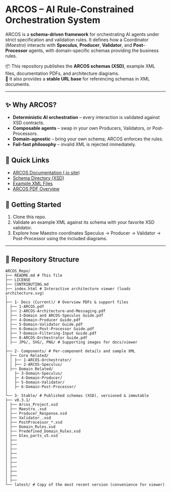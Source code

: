 # ARCOS – AI Rule-Constrained Orchestration System

ARCOS is a **schema-driven framework** for orchestrating AI agents under strict 
specification and validation rules. It defines how a Coordinator (*Maestro*) 
interacts with **Speculus**, **Producer**, **Validator**, and **Post-Processor** agents, 
with domain-specific schemas providing the business rules.

📦 This repository publishes the **ARCOS schemas (XSD)**, example XML files, 
documentation PDFs, and architecture diagrams.  
🔗 It also provides a **stable URL base** for referencing schemas in XML documents.

---

## ✨ Why ARCOS?
- **Deterministic AI orchestration** – every interaction is validated against XSD contracts.  
- **Composable agents** – swap in your own Producers, Validators, or Post-Processors.  
- **Domain-agnostic** – bring your own schema; ARCOS enforces the rules.  
- **Fail-fast philosophy** – invalid XML is rejected immediately.  

## 🚀 Quick Links
- [ARCOS Documentation (.io site)](https://arcos-system.github.io/ARCOS/)  
- [Schema Directory (XSD)](https://github.com/ARCOS-System/ARCOS/tree/main/3-Stable/v0.3.1)  
- [Example XML Files](https://github.com/ARCOS-System/ARCOS/tree/main/2-Components)  
- [ARCOS PDF Overview](https://github.com/ARCOS-System/ARCOS/tree/main/1-Docs%20(Current))  

## 📖 Getting Started
1. Clone this repo.  
2. Validate an example XML against its schema with your favorite XSD validator.  
3. Explore how Maestro coordinates Speculus → Producer → Validator → Post-Processor using the included diagrams.  

---

## 📂 Repository Structure

```text
ARCOS_Repo/
├── README.md # This file
├── LICENSE
├── CONTRIBUTING.md
├── index.html # Interactive architecture viewer (loads architecture.svg)
│
├── 1- Docs (Current)/ # Overview PDFs & support files
│ ├── 1-ARCOS.pdf
│ ├── 2-ARCOS-Architecture-and-Messaging.pdf
│ ├── 3-Domain and ARCOS-Speculus Guide.pdf
│ ├── 4-Domain-Producer Guide.pdf
│ ├── 5-Domain-Validator Guide.pdf
│ ├── 6-Domain-Post-Processor Guide.pdf
│ ├── 7-Domain-Filtering-Input Guide.pdf
│ ├── 8-ARCOS-Orchestrator Guide.pdf
│ ├── JPG/, SVG/, PNG/ # Supporting images for docs/viewer
│
├── 2- Components/ # Per-component details and sample XML
│ ├── Core Related/
│ │ ├── 1-ARCOS-Orchestrator/
│ │ ├── 2-ARCOS-Speculus/
│ ├── Domain Related/
│   ├─ 3-Domain-Speculus/
│   ├─ 4-Domain-Producer/
│   ├─ 5-Domain-Validator/
│   ├─ 6-Domain-Post-Processor/
│
└── 3- Stable/ # Published schemas (XSD), versioned & immutable
├── v0.3.1/
│ ├── Arcos_Project.xsd
│ ├── Maestro_.xsd
│ ├── Producer_Response.xsd
│ ├── Validator_.xsd
│ ├── PostProcessor_*.xsd
│ ├── Domain_Rules.xsd
│ ├── Predefined_Domain_Rules.xsd
│ ├── bleu_parts_v5.xsd
│ ├──
│ ├──
│ ├──
│ ├──
│ ├──
│ ├──
│ ├──
│ ├──
│ ├──
│ ├──
└── latest/ # Copy of the most recent version (convenience for viewer)

```
